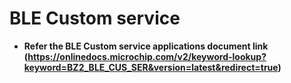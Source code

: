 # BLE Custom service

-   **Refer the BLE Custom service applications document link (https://onlinedocs.microchip.com/v2/keyword-lookup?keyword=BZ2_BLE_CUS_SER&version=latest&redirect=true)**